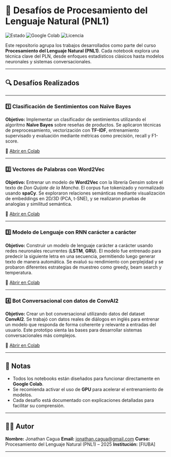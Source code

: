 # 🧠 Desafíos de Procesamiento del Lenguaje Natural (PNL1)

![Estado](https://img.shields.io/badge/Estado-Completado-00b894)
![Google Colab](https://img.shields.io/badge/Google%20Colab-Disponible-orange)
![Licencia](https://img.shields.io/badge/Licencia-MIT-blue)

Este repositorio agrupa los trabajos desarrollados como parte del curso **Procesamiento del Lenguaje Natural (PNL1)**. Cada notebook explora una técnica clave del PLN, desde enfoques estadísticos clásicos hasta modelos neuronales y sistemas conversacionales.

---

## 🔍 Desafíos Realizados

---

### 1️⃣ Clasificación de Sentimientos con Naïve Bayes

**Objetivo:**
Implementar un clasificador de sentimientos utilizando el algoritmo **Naïve Bayes** sobre reseñas de productos.
Se aplicaron técnicas de preprocesamiento, vectorización con **TF-IDF**, entrenamiento supervisado y evaluación mediante métricas como precisión, recall y F1-score.

📎 [Abrir en Colab](https://github.com/jonathancagua/NLP/blob/main/EX/Desafio_1.ipynb)

---

### 2️⃣ Vectores de Palabras con Word2Vec

**Objetivo:**
Entrenar un modelo de **Word2Vec** con la librería Gensim sobre el texto de *Don Quijote de la Mancha*.
El corpus fue tokenizado y normalizado usando **spaCy**. Se exploraron relaciones semánticas mediante visualización de embeddings en 2D/3D (PCA, t-SNE), y se realizaron pruebas de analogías y similitud semántica.

📎 [Abrir en Colab](https://github.com/jonathancagua/NLP/blob/main/EX/Desafio_2.ipynb)

---

### 3️⃣ Modelo de Lenguaje con RNN carácter a carácter

**Objetivo:**
Construir un modelo de lenguaje carácter a carácter usando redes neuronales recurrentes (**LSTM**, **GRU**).
El modelo fue entrenado para predecir la siguiente letra en una secuencia, permitiendo luego generar texto de manera automática. Se evaluó su rendimiento con perplejidad y se probaron diferentes estrategias de muestreo como greedy, beam search y temperatura.

📎 [Abrir en Colab](https://github.com/jonathancagua/NLP/blob/main/EX/Desafio_3.ipynb)

---

### 4️⃣ Bot Conversacional con datos de ConvAI2

**Objetivo:**
Crear un bot conversacional utilizando datos del dataset **ConvAI2**.
Se trabajó con datos reales de diálogos en inglés para entrenar un modelo que responda de forma coherente y relevante a entradas del usuario. Este prototipo sienta las bases para desarrollar sistemas conversacionales más complejos.

📎 [Abrir en Colab](https://github.com/jonathancagua/NLP/blob/main/EX/Desafio_4.ipynb)

---

## 📝 Notas

* Todos los notebooks están diseñados para funcionar directamente en **Google Colab**.
* Se recomienda activar el uso de **GPU** para acelerar el entrenamiento de modelos.
* Cada desafío está documentado con explicaciones detalladas para facilitar su comprensión.

---

## 👨‍💻 Autor

**Nombre:** Jonathan Cagua
**Email:** [jonathan.cagua@gmail.com](mailto:jonathan.cagua@gmail.com)
**Curso:** Procesamiento del Lenguaje Natural (PNL1) – 2025
**Institución:** \[FIUBA]

---
